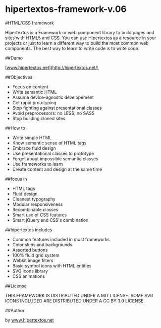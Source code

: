 hipertextos-framework-v.06
==========================

#HTML/CSS framework

Hipertextos is a Framework or web component library to build pages and sites with HTML5 and CSS. You can use Hipertextos as a resource in your projects or just to learn a different way to build the most common web components. The best way to learn to write code is to write code.

##Demo

[www.hipertextos.net](http://hipertextos.net/)

##Objectives

* Focus on content
* Write semantic HTML
* Assume device-agnostic developement
* Get rapid prototyping
* Stop fighting against presentational classes
* Avoid preprocessors: no LESS, no SASS
* Stop building cloned sites

##How to

* Write simple HTML
* Know semantic sense of HTML tags
* Embrace fluid design
* Use presentational classes to prototype
* Forget about impossible semantic classes
* Use frameworks to learn
* Create content and design at the same time

##focus in

* HTML tags
* Fluid design
* Cleanest typography
* Modular responsiveness
* Recombinable classes
* Smart use of CSS features
* Smart jQuery and CSS's combination

##hipertextos includes

* Common features included in most frameworks
* Color skins and backgrounds
* Assorted buttons
* 100% fluid grid system
* Webkit image filters
* Basic symbol icons with HTML entities
* SVG icons library
* CSS animations

##License

THIS FRAMEWORK IS DISTRIBUTED UNDER A MIT LICENSE. SOME SVG ICONS INCLUDED ARE DISTRIBUTED UNDER A CC BY 3.0 LICENSE.

##Author

by www.hipertextos.net
